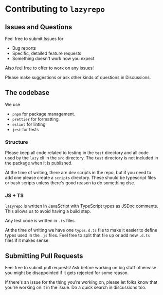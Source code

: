 # Contributing to `lazyrepo`

## Issues and Questions

Feel free to submit Issues for

- Bug reports
- Specific, detailed feature requests
- Something doesn't work how you expect

Also feel free to offer to work on any issues!

Please make suggestions or ask other kinds of questions in Discussions.

## The codebase

We use

- `pnpm` for package management.
- `prettier` for formatting.
- `eslint` for linting
- `jest` for tests

### Structure

Please keep all code related to testing in the `test` directory and all code used by the `lazy` cli in the `src` directory. The `test` directory is not included in the package when it is published.

At the time of writing, there are dev scripts in the repo, but if you need to add one please create a `scripts` directory. These should be typescript files or bash scripts unless there's good reason to do something else.

### JS + TS

`lazyrepo` is written in JavaScript with TypeScript types as JSDoc comments. This allows us to avoid having a build step.

Any test code is written in `.ts` files.

At the time of writing we have one `types.d.ts` file to make it easier to define types used in the `.js` files. Feel free to split that file up or add new `.d.ts` files if it makes sense.

## Submitting Pull Requests

Feel free to submit pull requests! Ask before working on big stuff otherwise you might be disappointed if it gets rejected for some reason.

If there's an issue for the thing you're working on, please let folks know that you're working on it in the issue. Do a quick search in discussions too.
